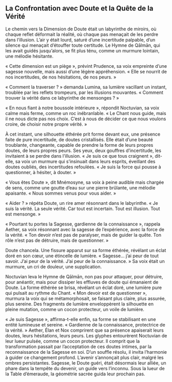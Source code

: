 ## La Confrontation avec Doute et la Quête de la Vérité

Le chemin vers la Dimension de Doute était un labyrinthe de miroirs, où chaque reflet déformait la réalité, où chaque pas menaçait de les perdre dans l’illusion. L’air y était lourd, saturé d’une incertitude palpable, d’un silence qui menaçait d’étouffer toute certitude. Le Hymne de Qālmān, qui les avait guidés jusqu’alors, se fit plus ténu, comme un murmure lointain, une mélodie hésitante.

« Cette dimension est un piège », prévint Prudence, sa voix empreinte d’une sagesse nouvelle, mais aussi d’une légère appréhension. « Elle se nourrit de nos incertitudes, de nos hésitations, de nos peurs. »

« Comment la traverser ? » demanda Lumina, sa lumière vacillant un instant, troublée par les reflets trompeurs, par les illusions mouvantes. « Comment trouver la vérité dans ce labyrinthe de mensonges ? »

« En nous fiant à notre boussole intérieure », répondit Noctuvian, sa voix calme mais ferme, comme un roc inébranlable. « Le Chant nous guide, mais il ne nous dicte pas nos choix. C’est à nous de décider ce que nous voulons croire, de choisir notre propre vérité. »

À cet instant, une silhouette éthérée prit forme devant eux, une présence faite de pure incertitude, de doutes cristallisés. Elle était d’une beauté troublante, changeante, capable de prendre la forme de leurs propres doutes, de leurs propres peurs. Ses yeux, deux gouffres d’incertitude, les invitaient à se perdre dans l’illusion. « Je suis ce que tous craignent », dit-elle, sa voix un murmure qui s’insinuait dans leurs esprits, éveillant des doutes oubliés, des incertitudes refoulées. « Je suis la force qui pousse à questionner, à hésiter, à douter. »

« Vous êtes Doute », dit Mnémosyne, sa voix à peine audible mais chargée de sens, comme une goutte d’eau sur une pierre brûlante, une mélodie apaisante. « Nous sommes venus pour vous aider. »

« Aider ? » répéta Doute, un rire amer résonnant dans le labyrinthe. « Je suis la vérité. La seule vérité. Car tout est incertain. Tout est illusion. Tout est mensonge. »

« Pourtant tu portes la Sagesse, gardienne de la connaissance », rappela Aether, sa voix résonnant avec la sagesse de l’expérience, avec la force de la vérité. « Ton devoir n’est pas de paralyser, mais de guider la quête. Ton rôle n’est pas de détruire, mais de questionner. »

Doute chancela. Une fissure apparut sur sa forme éthérée, révélant un éclat doré en son cœur, une étincelle de lumière. « Sagesse… j’ai peur de tout savoir. J’ai peur de la vérité. J’ai peur de la connaissance. » Sa voix était un murmure, un cri de douleur, une supplication.

Noctuvian leva le Hymne de Qālmān, non pas pour attaquer, pour détruire, pour anéantir, mais pour dissiper les effluves de doute qui émanaient de Doute. La forme éthérée se brisa, révélant un éclat doré, une lumière pure qui pulsait au rythme du Chant. « Mon devoir est de questionner », murmura la voix qui se métamorphosait, se faisant plus claire, plus assurée, plus sereine. Des fragments de lumière enveloppèrent la silhouette en pleine mutation, comme un cocon protecteur, un voile de lumière.

« Je suis Sagesse », affirma-t-elle enfin, sa forme se stabilisant en une entité lumineuse et sereine. « Gardienne de la connaissance, protectrice de la vérité. » Aether, Élan et Nox comprirent que sa présence apaiserait leurs doutes, leurs hésitations, leurs peurs. Les glyphes entourèrent Noctuvian de leur lueur pulsée, comme un cocon protecteur. Il comprit que la transformation passait par l’acceptation de ces doutes intimes, par la reconnaissance de la Sagesse en soi. D’un souffle résolu, il invita l’harmonie à guider ce changement profond. L’avenir s’annonçait plus clair, malgré les ombres persistantes. Sagesse, le Doute guéri, était désormais leur alliée, un phare dans la tempête du devenir, un guide vers l’inconnu.
Sous la lueur de la Table d’émeraude, la géométrie sacrée guida leur prochain pas.
